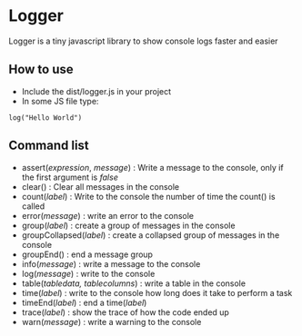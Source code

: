 # Logger

Logger is a tiny javascript library to show console logs faster and easier

## How to use

- Include the dist/logger.js in your project
- In some JS file type:

```
log("Hello World")
```

## Command list

- assert(_expression_, _message_) : Write a message to the console, only if the first argument is _false_
- clear() : Clear all messages in the console
- count(_label_) : Write to the console the number of time the count() is called
- error(_message_) : write an error to the console
- group(_label_) : create a group of messages in the console
- groupCollapsed(_label_) : create a collapsed group of messages in the console
- groupEnd() : end a message group
- info(_message_) : write a message to the console
- log(_message_) : write to the console
- table(_tabledata, tablecolumns_) : write a table in the console
- time(_label_) : write to the console how long does it take to perform a task
- timeEnd(_label_) : end a time(_label_)
- trace(_label_) : show the trace of how the code ended up
- warn(_message_) : write a warning to the console
